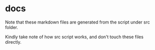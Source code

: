 # docs

Note that these markdown files are generated from the script under src folder.

Kindly take note of how src script works, and don't touch these files directly.

